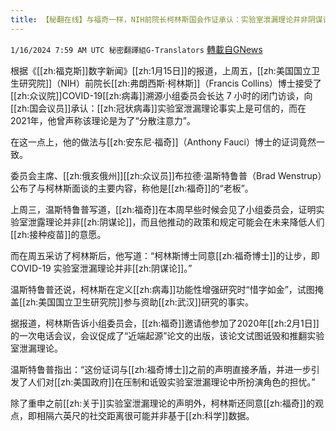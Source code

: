 ```yaml
---
title: 【秘翻在线】与福奇一样，NIH前院长柯林斯国会作证承认：实验室泄漏理论并非阴谋论
---
```

`1/16/2024 7:59 AM UTC 秘密翻譯組G-Translators` [轉載自GNews](https://gnews.org/articles/2223865)

根据《[[zh:福克斯]]数字新闻》[[zh:1月15日]]的报道，上周五，[[zh:美国国立卫生研究院]]（NIH）前院长[[zh:弗朗西斯·柯林斯]]（Francis Collins）博士接受了[[zh:众议院]]COVID-19[[zh:病毒]]溯源小组委员会长达 7 小时的闭门访谈，向[[zh:国会议员]]承认：[[zh:冠状病毒]]实验室泄漏理论事实上是可信的，而在2021年，他曾声称该理论是为了“分散注意力”。

在这一点上，他的做法与[[zh:安东尼·福奇]]（Anthony Fauci）博士的证词竟然一致。

委员会主席、[[zh:俄亥俄州]][[zh:众议员]]布拉德·温斯特鲁普（Brad Wenstrup）公布了与柯林斯面谈的主要内容，称他是[[zh:福奇]]的“老板”。

上周三，温斯特鲁普写道，[[zh:福奇]]在本周早些时候会见了小组委员会，证明实验室泄露理论并非[[zh:阴谋论]]，而且他推动的政策和规定可能会在未来降低人们[[zh:接种疫苗]]的意愿。

而在周五采访了柯林斯后，他写道：“柯林斯博士同意[[zh:福奇博士]]的让步，即 COVID-19 实验室泄漏理论并非[[zh:阴谋论]]。”

温斯特鲁普还说，柯林斯在定义[[zh:病毒]]功能性增强研究时“惜字如金”，试图掩盖[[zh:美国国立卫生研究院]]参与资助[[zh:武汉]]研究的事实。

据报道，柯林斯告诉小组委员会，[[zh:福奇]]邀请他参加了2020年[[zh:2月1日]]的一次电话会议，会议促成了“近端起源”论文的出版，该论文试图诋毁和推翻实验室泄漏理论。

温斯特鲁普指出：“这份证词与[[zh:福奇博士]]之前的声明直接矛盾，并进一步引发了人们对[[zh:美国政府]]在压制和诋毁实验室泄漏理论中所扮演角色的担忧。”

除了重申之前[[zh:关于]]实验室泄漏理论的声明外，柯林斯还同意[[zh:福奇]]的观点，即相隔六英尺的社交距离很可能并非基于[[zh:科学]]数据。
